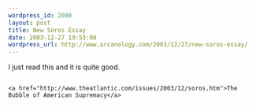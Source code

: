 ```yaml
--- 
wordpress_id: 2098
layout: post
title: New Soros Essay
date: 2003-12-27 19:53:00
wordpress_url: http://www.arcanology.com/2003/12/27/new-soros-essay/
---
```

I just read this and it is quite good. 
                                                                                                                                                                                                                                                                                                                                                      
                                                                                                                                                                                                                                                                                                                                                      <a href="http://www.theatlantic.com/issues/2003/12/soros.htm">The Bubble of American Supremacy</a>